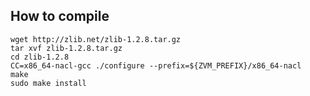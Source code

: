 How to compile
----

	wget http://zlib.net/zlib-1.2.8.tar.gz
	tar xvf zlib-1.2.8.tar.gz
	cd zlib-1.2.8
	CC=x86_64-nacl-gcc ./configure --prefix=${ZVM_PREFIX}/x86_64-nacl
	make
	sudo make install

